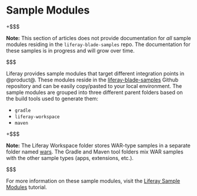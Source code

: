 # Sample Modules [](id=sample-modules)

+$$$

**Note:** This section of articles does not provide documentation for *all*
sample modules residing in the `liferay-blade-samples` repo. The documentation
for these samples is in progress and will grow over time.

$$$

Liferay provides sample modules that target different integration points in
@product@. These modules reside in the
[liferay-blade-samples](https://github.com/liferay/liferay-blade-samples)
Github repository and can be easily copy/pasted to your local environment. The
sample modules are grouped into three different parent folders based on the
build tools used to generate them:

- `gradle`
- `liferay-workspace`
- `maven`

+$$$

**Note:** The Liferay Workspace folder stores WAR-type samples in a separate
folder named
[wars](https://github.com/liferay/liferay-blade-samples/tree/master/liferay-workspace/wars).
The Gradle and Maven tool folders mix WAR samples with the other sample types
(apps, extensions, etc.).

$$$

For more information on these sample modules, visit the 
[Liferay Sample Modules](/develop/tutorials/-/knowledge_base/7-0/liferay-sample-modules)
tutorial.
